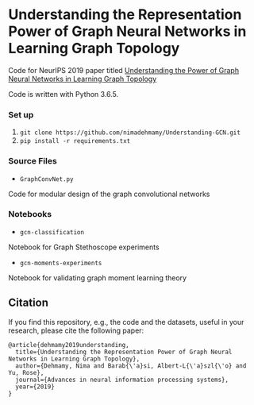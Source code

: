 # Understanding the Representation Power of Graph Neural Networks in Learning Graph Topology

Code for NeurIPS 2019 paper titled [Understanding the Power of Graph Neural Networks in Learning Graph Topology](https://arxiv.org/abs/1907.05008)

Code is written with Python 3.6.5. 

### Set up 

1. `git clone https://github.com/nimadehmamy/Understanding-GCN.git`
2. `pip install -r requirements.txt`
 

### Source Files

-  ``GraphConvNet.py``

Code for modular design of the graph convolutional networks 



### Notebooks

-  ``gcn-classification``

Notebook for Graph Stethoscope experiments

- ``gcn-moments-experiments``

Notebook for validating graph moment learning theory

## Citation

If you find this repository, e.g., the code and the datasets, useful in your research, please cite the following paper:
```
@article{dehmamy2019understanding,
  title={Understanding the Representation Power of Graph Neural Networks in Learning Graph Topology},
  author={Dehmamy, Nima and Barab{\'a}si, Albert-L{\'a}szl{\'o} and Yu, Rose},
  journal={Advances in neural information processing systems},
  year={2019}
}
```
